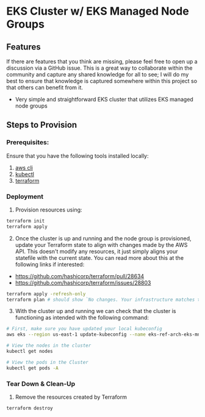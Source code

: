 # EKS Cluster w/ EKS Managed Node Groups

## Features

If there are features that you think are missing, please feel free to open up a discussion via a GitHub issue. This is a great way to collaborate within the community and capture any shared knowledge for all to see; I will do my best to ensure that knowledge is captured somewhere within this project so that others can benefit from it.

- Very simple and straightforward EKS cluster that utilizes EKS managed node groups

## Steps to Provision

### Prerequisites:

Ensure that you have the following tools installed locally:

1. [aws cli](https://docs.aws.amazon.com/cli/latest/userguide/install-cliv2.html)
2. [kubectl](https://Kubernetes.io/docs/tasks/tools/)
3. [terraform](https://learn.hashicorp.com/tutorials/terraform/install-cli)

### Deployment

1. Provision resources using:

```bash
terraform init
terraform apply
```

2. Once the cluster is up and running and the node group is provisioned, update your Terraform state to align with changes made by the AWS API. This doesn't modify any resources, it just simply aligns your statefile with the current state. You can read more about this at the following links if interested:

- https://github.com/hashicorp/terraform/pull/28634
- https://github.com/hashicorp/terraform/issues/28803

```bash
terraform apply -refresh-only
terraform plan # should show `No changes. Your infrastructure matches the configuration.`
```

3. With the cluster up and running we can check that the cluster is functioning as intended with the following command:

```bash
# First, make sure you have updated your local kubeconfig
aws eks --region us-east-1 update-kubeconfig --name eks-ref-arch-eks-mng-default
```

```bash
# View the nodes in the cluster
kubectl get nodes
```

```bash
# View the pods in the Cluster
kubectl get pods -A
```

### Tear Down & Clean-Up

1. Remove the resources created by Terraform

```bash
terraform destroy
```
